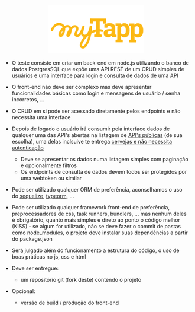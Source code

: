 <p align="center">
  <img width="260" src="https://github.com/myTapp/front-end-test/blob/master/mytapp.png?raw=true">
</p>

- O teste consiste em criar um back-end em node.js utilizando o banco de dados PostgresSQL que expõe uma API REST de um CRUD simples de usuários e uma interface para login e consulta de dados de uma API 
- O front-end não deve ser complexo mas deve apresentar funcionalidades básicas como login e mensagens de usuário / senha incorretos, ...
- O CRUD em si pode ser acessado diretamente pelos endpoints e não necessita uma interface
- Depois de logado o usuário irá consumir pela interface dados de qualquer uma das API's abertas na listagem de [API's públicas](https://github.com/toddmotto/public-apis) (de sua escolha), uma delas inclsuive te entrega [cervejas e não necessita autenticação](https://punkapi.com/)
  - Deve se apresentar os dados numa listagem simples com paginação e opcionalmente filtros
  - Os endpoints de consulta de dados devem todos ser protegidos por uma webtoken ou similar
- Pode ser utilizado qualquer ORM de preferência, aconselhamos o uso do [sequelize](https://github.com/sequelize/sequelize), [typeorm](https://github.com/typeorm/typeorm), ...
- Pode ser utilizado qualquer framework front-end de preferência, preprocessadores de css, task runners, bundlers, ... mas nenhum deles é obrigatório, quanto mais simples e direto ao ponto o código melhor (KISS) - se algum for utilizado, não se deve fazer o commit de pastas como node_modules, o projeto deve instalar suas dependências a partir do package.json
- Será julgado além do funcionamento a estrutura do código, o uso de boas práticas no js, css e html


- Deve ser entregue:
  - um repositório git (fork deste) contendo o projeto
  
- Opcional:
  - versão de build / produção do front-end
